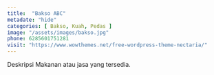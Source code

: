```yaml
---
title:  "Bakso ABC"
metadate: "hide"
categories: [ Bakso, Kuah, Pedas ]
image: "/assets/images/bakso.jpg"
phone: 6285601751281
visit: "https://www.wowthemes.net/free-wordpress-theme-nectaria/"
---
```

Deskripsi Makanan atau jasa yang tersedia.
